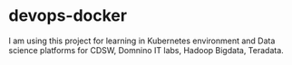 # devops-docker
I am using this project for learning in Kubernetes environment and Data science platforms for CDSW, Domnino IT labs, Hadoop Bigdata, Teradata.
